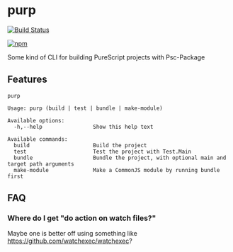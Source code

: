 # purp

[![Build Status](https://travis-ci.org/justinwoo/purp.svg?branch=master)](https://travis-ci.org/justinwoo/purp)

[![npm](https://img.shields.io/npm/v/purp-bin-simple.svg)](https://www.npmjs.com/package/purp-bin-simple)

Some kind of CLI for building PureScript projects with Psc-Package

## Features

```
purp

Usage: purp (build | test | bundle | make-module)

Available options:
  -h,--help                Show this help text

Available commands:
  build                    Build the project
  test                     Test the project with Test.Main
  bundle                   Bundle the project, with optional main and target path arguments
  make-module              Make a CommonJS module by running bundle first
```

## FAQ

### Where do I get "do action on watch files?"

Maybe one is better off using something like <https://github.com/watchexec/watchexec>?
